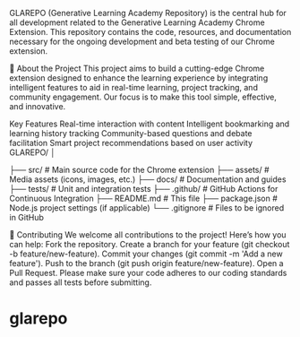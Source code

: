 
GLAREPO (Generative Learning Academy Repository) is the central hub for all development related to the Generative Learning Academy Chrome Extension. This repository contains the code, resources, and documentation necessary for the ongoing development and beta testing of our Chrome extension.

🚀 About the Project This project aims to build a cutting-edge Chrome extension designed to enhance the learning experience by integrating intelligent features to aid in real-time learning, project tracking, and community engagement. Our focus is to make this tool simple, effective, and innovative.

Key Features Real-time interaction with content Intelligent bookmarking and learning history tracking Community-based questions and debate facilitation Smart project recommendations based on user activity
GLAREPO/ │ 

├── src/ # Main source code for the Chrome extension
├── assets/ # Media assets (icons, images, etc.)
├── docs/ # Documentation and guides
├── tests/ # Unit and integration tests
├── .github/ # GitHub Actions for Continuous Integration
├── README.md # This file
├── package.json # Node.js project settings (if applicable)
└── .gitignore # Files to be ignored in GitHub


👥 Contributing We welcome all contributions to the project! Here’s how you can help:
Fork the repository. Create a branch for your feature (git checkout -b feature/new-feature). Commit your changes (git commit -m 'Add a new feature'). Push to the branch (git push origin feature/new-feature). Open a Pull Request. Please make sure your code adheres to our coding standards and passes all tests before submitting.

# glarepo
